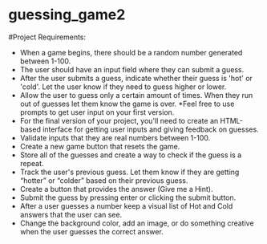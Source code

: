 guessing_game2
==============

#Project Requirements:

* When a game begins, there should be a random number generated between 1-100.
* The user should have an input field where they can submit a guess.
* After the user submits a guess, indicate whether their guess is 'hot' or 'cold'. Let the user know if they need to guess higher or lower.
* Allow the user to guess only a certain amount of times. When they run out of guesses let them know the game is over.
*Feel free to use prompts to get user input on your first version.
* For the final version of your project, you'll need to create an HTML-based interface for getting user inputs and giving feedback on guesses.
* Validate inputs that they are real numbers between 1-100.
* Create a new game button that resets the game.
* Store all of the guesses and create a way to check if the guess is a repeat.
* Track the user's previous guess. Let them know if they are getting “hotter” or “colder” based on their previous guess.
* Create a button that provides the answer (Give me a Hint).
* Submit the guess by pressing enter or clicking the submit button.
* After a user guesses a number keep a visual list of Hot and Cold answers that the user can see.
* Change the background color, add an image, or do something creative when the user guesses the correct answer.
